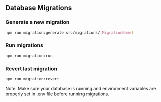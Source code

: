 ## Database Migrations

### Generate a new migration

```bash
npm run migration:generate src/migrations/[MigrationName]
```

### Run migrations

```bash
npm run migration:run
```

### Revert last migration

```bash
npm run migration:revert
```

Note: Make sure your database is running and environment variables are properly set in .env file before running migrations.
